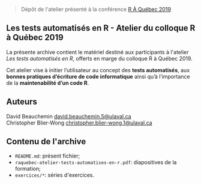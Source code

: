 > Dépôt de l'atelier présenté à la conférence [R À Québec 2019](http://raquebec.ulaval.ca/2019/event/les-tests-automatises-en-r)

## Les tests automatisés en R - Atelier du colloque R à Québec 2019
La présente archive contient le matériel destiné aux participants à l'atelier _Les tests automatisés en R_, offerts en marge du colloque R à Québec 2019.

Cet atelier vise à initier l’utilisateur au concept des **tests automatisés**, aux **bonnes pratiques d’écriture de code informatique** ainsi qu’à l’importance de la **maintenabilité d’un code R**.


## Auteurs
David Beauchemin <david.beauchemin.5@ulaval.ca>     
Christopher Blier-Wong <christopher.blier-wong.1@ulaval.ca>

## Contenu de l'archive
 - `README.md`: présent fichier;
 - `raquebec-atelier-tests-automatises-en-r.pdf`: diapositives de la formation;
 - `exercices/*`: séries d'exercices.
